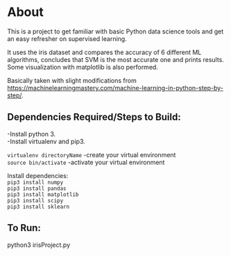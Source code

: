 # About

This is a project to get familiar with basic Python data science tools and get an easy refresher on supervised learning.

It uses the iris dataset and compares the accuracy of 6 different ML algorithms, concludes that SVM is the most accurate one and prints results. Some visualization with matplotlib is also performed.

Basically taken with slight modifications from https://machinelearningmastery.com/machine-learning-in-python-step-by-step/.

## Dependencies Required/Steps to Build:
-Install python 3. <br>
-Install virtualenv and pip3. <br>

`virtualenv directoryName` -create your virtual environment <br>
`source bin/activate` -activate your virtual environment <br>

Install dependencies: <br>
`pip3 install numpy` <br>
`pip3 install pandas` <br>
`pip3 install matplotlib` <br>
`pip3 install scipy` <br>
`pip3 install sklearn` <br>

## To Run:
python3 irisProject.py
